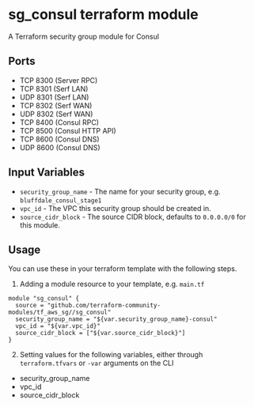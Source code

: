 sg_consul terraform module
==============================

A Terraform security group module for Consul


Ports
-----
- TCP 8300 (Server RPC)
- TCP 8301 (Serf LAN)
- UDP 8301 (Serf LAN)
- TCP 8302 (Serf WAN)
- UDP 8302 (Serf WAN)
- TCP 8400 (Consul RPC)
- TCP 8500 (Consul HTTP API)
- TCP 8600 (Consul DNS)
- UDP 8600 (Consul DNS)

Input Variables
---------------

- `security_group_name` - The name for your security group, e.g. `bluffdale_consul_stage1`
- `vpc_id` - The VPC this security group should be created in.
- `source_cidr_block` - The source CIDR block, defaults to `0.0.0.0/0`
   for this module.

Usage
-----

You can use these in your terraform template with the following steps.

1. Adding a module resource to your template, e.g. `main.tf`

```
module "sg_consul" {
  source = "github.com/terraform-community-modules/tf_aws_sg//sg_consul"
  security_group_name = "${var.security_group_name}-consul"
  vpc_id = "${var.vpc_id}"
  source_cidr_block = ["${var.source_cidr_block}"]
}
```

2. Setting values for the following variables, either through `terraform.tfvars` or `-var` arguments on the CLI

- security_group_name
- vpc_id
- source_cidr_block
